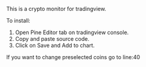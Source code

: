 This is a crypto monitor for tradingview.

To install:

1. Open Pine Editor tab on tradingview console.
2. Copy and paste source code.
3. Click on Save and Add to chart.

If you want to change preselected coins go to line:40 
